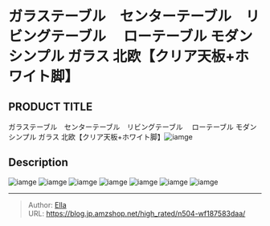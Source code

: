 # ガラステーブル　センターテーブル　リビングテーブル　 ローテーブル モダン シンプル ガラス 北欧【クリア天板&#43;ホワイト脚】


## PRODUCT TITLE 

ガラステーブル　センターテーブル　リビングテーブル　 ローテーブル モダン シンプル ガラス 北欧【クリア天板&#43;ホワイト脚】![iamge](https://b2bfiles1.gigab2b.cn/image/wkseller/1157/01/20210608_630c6ca0e479759753d3be5c857eb03b.jpg)

## Description











![iamge](https://b2bfiles1.gigab2b.cn/image/wkseller/1157/01/20210608_833c9b9c3edffc8b1fb8b037751a8756.jpg)
![iamge](https://b2bfiles1.gigab2b.cn/image/wkseller/1157/01/20210608_8b227a7fa7399c1bf1148b021209286c.jpg)
![iamge](https://b2bfiles1.gigab2b.cn/image/wkseller/1157/01/20210608_aaaab15e11641b643d5af761ebf0521c.jpg)
![iamge](https://b2bfiles1.gigab2b.cn/image/wkseller/1157/01/20210608_e9f949c9fb915aeccc068945acbab80d.jpg)
![iamge](https://b2bfiles1.gigab2b.cn/image/wkseller/1157/01/20210608_6288362681711d4b7e256a1fda65d042.jpg)
![iamge](nan)
![iamge](nan)


---

> Author: [Ella](https://blog.jp.amzshop.net/)  
> URL: https://blog.jp.amzshop.net/high_rated/n504-wf187583daa/  


